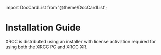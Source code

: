 import DocCardList from '@theme/DocCardList';

# Installation Guide

XRCC is distributed using an installer with license activation required
for using both the XRCC PC and XRCC XR.

<DocCardList />